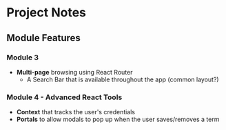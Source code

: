 # Project Notes

## Module Features
### Module 3
- **Multi-page** browsing using React Router
  - A Search Bar that is available throughout the app (common layout?)

### Module 4 - Advanced React Tools
- **Context** that tracks the user's credentials
- **Portals** to allow modals to pop up when the user saves/removes a term 